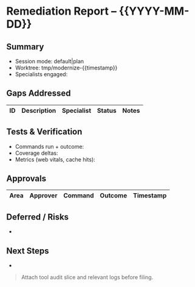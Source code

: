 # Remediation Report – {{YYYY-MM-DD}}

## Summary
- Session mode: default|plan
- Worktree: tmp/modernize-{{timestamp}}
- Specialists engaged:

## Gaps Addressed
| ID | Description | Specialist | Status | Notes |
|----|-------------|-----------|--------|-------|

## Tests & Verification
- Commands run + outcome:
- Coverage deltas:
- Metrics (web vitals, cache hits):

## Approvals
| Area | Approver | Command | Outcome | Timestamp |
|------|----------|---------|---------|-----------|

## Deferred / Risks
- 

## Next Steps
- 

> Attach tool audit slice and relevant logs before filing.
